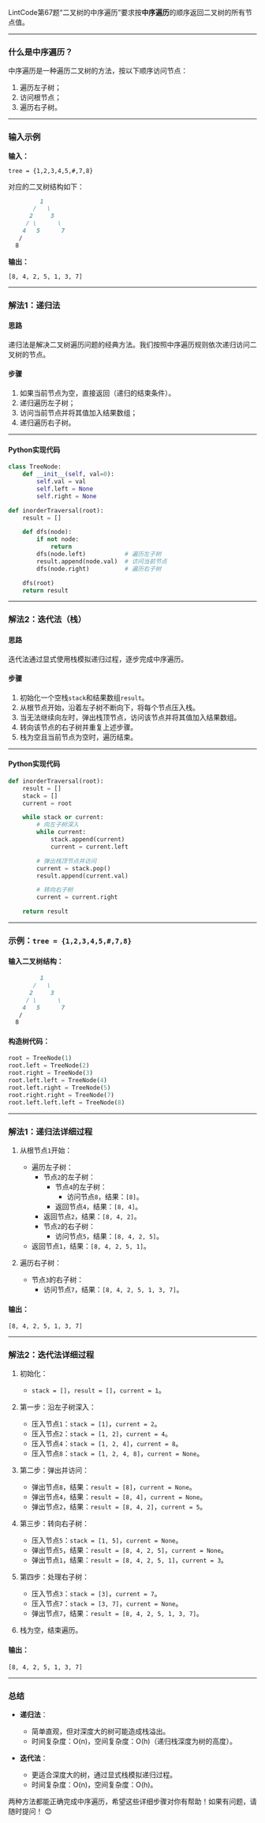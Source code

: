 
LintCode第67题“二叉树的中序遍历”要求按**中序遍历**的顺序返回二叉树的所有节点值。

---

### 什么是中序遍历？

中序遍历是一种遍历二叉树的方法，按以下顺序访问节点：

1. 遍历左子树；
2. 访问根节点；
3. 遍历右子树。

---

### 输入示例

**输入：**

`tree = {1,2,3,4,5,#,7,8}`

对应的二叉树结构如下：

```markdown
         1
       /   \
      2     3
     / \      \
    4   5      7
   /
  8

```
**输出：**

`[8, 4, 2, 5, 1, 3, 7]`

---

### 解法1：递归法

#### 思路

递归法是解决二叉树遍历问题的经典方法。我们按照中序遍历规则依次递归访问二叉树的节点。

#### 步骤

1. 如果当前节点为空，直接返回（递归的结束条件）。
2. 递归遍历左子树；
3. 访问当前节点并将其值加入结果数组；
4. 递归遍历右子树。

---

#### Python实现代码
```python
class TreeNode:
    def __init__(self, val=0):
        self.val = val
        self.left = None
        self.right = None

def inorderTraversal(root):
    result = []

    def dfs(node):
        if not node:
            return
        dfs(node.left)           # 遍历左子树
        result.append(node.val)  # 访问当前节点
        dfs(node.right)          # 遍历右子树

    dfs(root)
    return result

```

---

### 解法2：迭代法（栈）

#### 思路

迭代法通过显式使用栈模拟递归过程，逐步完成中序遍历。

#### 步骤

1. 初始化一个空栈`stack`和结果数组`result`。
2. 从根节点开始，沿着左子树不断向下，将每个节点压入栈。
3. 当无法继续向左时，弹出栈顶节点，访问该节点并将其值加入结果数组。
4. 转向该节点的右子树并重复上述步骤。
5. 栈为空且当前节点为空时，遍历结束。

---

#### Python实现代码
```python
def inorderTraversal(root):
    result = []
    stack = []
    current = root

    while stack or current:
        # 向左子树深入
        while current:
            stack.append(current)
            current = current.left

        # 弹出栈顶节点并访问
        current = stack.pop()
        result.append(current.val)

        # 转向右子树
        current = current.right

    return result

```

---

### 示例：`tree = {1,2,3,4,5,#,7,8}`

#### 输入二叉树结构：

```markdown
         1
       /   \
      2     3
     / \      \
    4   5      7
   /
  8

```

#### 构造树代码：

```python
root = TreeNode(1)
root.left = TreeNode(2)
root.right = TreeNode(3)
root.left.left = TreeNode(4)
root.left.right = TreeNode(5)
root.right.right = TreeNode(7)
root.left.left.left = TreeNode(8)

```

---

### 解法1：递归法详细过程

1. 从根节点`1`开始：
    
    - 遍历左子树：
        - 节点`2`的左子树：
            - 节点`4`的左子树：
                - 访问节点`8`，结果：`[8]`。
            - 返回节点`4`，结果：`[8, 4]`。
        - 返回节点`2`，结果：`[8, 4, 2]`。
        - 节点`2`的右子树：
            - 访问节点`5`，结果：`[8, 4, 2, 5]`。
    - 返回节点`1`，结果：`[8, 4, 2, 5, 1]`。
2. 遍历右子树：
    
    - 节点`3`的右子树：
        - 访问节点`7`，结果：`[8, 4, 2, 5, 1, 3, 7]`。

#### 输出：

`[8, 4, 2, 5, 1, 3, 7]`

---

### 解法2：迭代法详细过程

1. 初始化：
    
    - `stack = []`，`result = []`，`current = 1`。
2. 第一步：沿左子树深入：
    
    - 压入节点`1`：`stack = [1]`，`current = 2`。
    - 压入节点`2`：`stack = [1, 2]`，`current = 4`。
    - 压入节点`4`：`stack = [1, 2, 4]`，`current = 8`。
    - 压入节点`8`：`stack = [1, 2, 4, 8]`，`current = None`。
3. 第二步：弹出并访问：
    
    - 弹出节点`8`，结果：`result = [8]`，`current = None`。
    - 弹出节点`4`，结果：`result = [8, 4]`，`current = None`。
    - 弹出节点`2`，结果：`result = [8, 4, 2]`，`current = 5`。
4. 第三步：转向右子树：
    
    - 压入节点`5`：`stack = [1, 5]`，`current = None`。
    - 弹出节点`5`，结果：`result = [8, 4, 2, 5]`，`current = None`。
    - 弹出节点`1`，结果：`result = [8, 4, 2, 5, 1]`，`current = 3`。
5. 第四步：处理右子树：
    
    - 压入节点`3`：`stack = [3]`，`current = 7`。
    - 压入节点`7`：`stack = [3, 7]`，`current = None`。
    - 弹出节点`7`，结果：`result = [8, 4, 2, 5, 1, 3, 7]`。
6. 栈为空，结束遍历。
    

#### 输出：

`[8, 4, 2, 5, 1, 3, 7]`

---

### 总结

- **递归法**：
    
    - 简单直观，但对深度大的树可能造成栈溢出。
    - 时间复杂度：O(n)，空间复杂度：O(h)（递归栈深度为树的高度）。
- **迭代法**：
    
    - 更适合深度大的树，通过显式栈模拟递归过程。
    - 时间复杂度：O(n)，空间复杂度：O(h)。

两种方法都能正确完成中序遍历，希望这些详细步骤对你有帮助！如果有问题，请随时提问！ 😊

